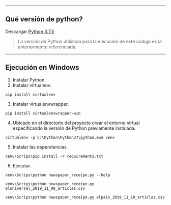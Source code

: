 ----
## Qué versión de python?
Descargar [Python 3.7.5](https://www.python.org/ftp/python/3.7.5/python-3.7.5-amd64.exe)

> La versión de Python utilizada para la ejecución de este código es la anteriormente referenciada.

----
## Ejecución en Windows
1. Instalar Python.
2. Instalar virtualenv.
```
pip install virtualenv
```
3. Instalar virtualenvwrapper.
```
pip install virtualenvwrapper-win
```
4. Ubicado en el directorio del proyecto crear el entorno virtual especificando la versión de Python previamente instalada.
```
virtualenv -p C:\Python\Python37\python.exe venv
```
5. Instalar las dependencias.
```
venv\Scrips\pip install -r requirements.txt
```
6. Ejecutar.
```
venv\Scrips\python newspaper_receipe.py --help
```
```
venv\Scrips\python newspaper_receipe.py eluniversal_2019_11_08_articles.csv
```
```
venv\Scrips\python newspaper_receipe.py elpais_2019_11_10_articles.csv
```
